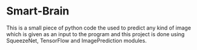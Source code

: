 # Smart-Brain
This is a small piece of python code the used to predict any kind of image which is given as an input to the program and this project is done using SqueezeNet, TensorFlow and ImagePrediction modules.
